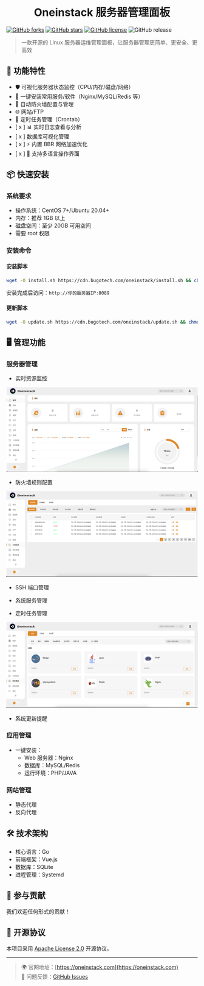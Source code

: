 <h1 align="center">Oneinstack 服务器管理面板</h1>

[![GitHub forks](https://img.shields.io/github/forks/guangzhengli/oneinstack)](https://github.com/oneinstack/Oneinstack-Panel/network)
[![GitHub stars](https://img.shields.io/github/stars/guangzhengli/oneinstack)](https://github.com/oneinstack/Oneinstack-Panel/stargazers)
[![GitHub license](https://img.shields.io/github/license/guangzhengli/oneinstack)](https://github.com/oneinstack/Oneinstack-Panel/blob/main/LICENSE)
![GitHub release](https://img.shields.io/github/v/release/guangzhengli/oneinstack)

> 一款开源的 Linux 服务器运维管理面板，让服务器管理更简单、更安全、更高效

## 🚀 功能特性

- 🛡️ 可视化服务器状态监控（CPU/内存/磁盘/网络）
- 🔧 一键安装常用服务/软件（Nginx/MySQL/Redis 等）
- 🔐 自动防火墙配置与管理
- 🌐 网站/FTP
- 🔄 定时任务管理（Crontab）
- [ x ] 📊 实时日志查看与分析
- [ x ] 数据库可视化管理
- [ x ] ⚡ 内置 BBR 网络加速优化
- [ x ] 📡 支持多语言操作界面

## 📦 快速安装

### 系统要求

- 操作系统：CentOS 7+/Ubuntu 20.04+
- 内存：推荐 1GB 以上
- 磁盘空间：至少 20GB 可用空间
- 需要 root 权限

### 安装命令

#### 安装脚本

```bash
wget -O install.sh https://cdn.bugotech.com/oneinstack/install.sh && chmod +x install.sh && ./install.sh
```

安装完成后访问：`http://你的服务器IP:8089`

#### 更新脚本

```bash
wget -O update.sh https://cdn.bugotech.com/oneinstack/update.sh && chmod +x update.sh && ./update.sh
```

## 🖥️ 管理功能

### 服务器管理

- 实时资源监控

![alt 属性文本](img/1.png)

- 防火墙规则配置

![alt 属性文本](img/2.png)

- SSH 端口管理

- 系统服务管理
- 定时任务管理

![alt 属性文本](img/3.png)

- 系统更新提醒

### 应用管理

- 一键安装：
  - Web 服务器：Nginx
  - 数据库：MySQL/Redis
  - 运行环境：PHP/JAVA

### 网站管理

- 静态代理
- 反向代理

## 🛠️ 技术架构

- 核心语言：Go
- 前端框架：Vue.js
- 数据库：SQLite
- 进程管理：Systemd

## 🤝 参与贡献

我们欢迎任何形式的贡献！

## 📄 开源协议

本项目采用 [Apache License 2.0](LICENSE) 开源协议。

---

> 🌍 官网地址：[https://oneinstack.com](https://oneinstack.com)  
> 🐛 问题反馈：[GitHub Issues](https://github.com/oneinstack/Oneinstack-Panel/issues)

